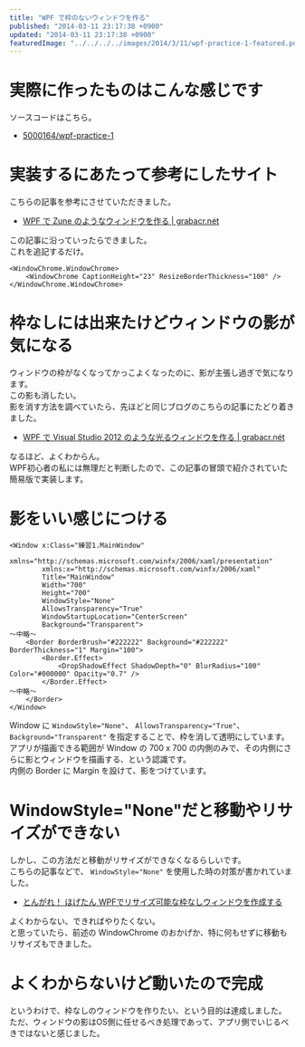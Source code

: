 ```yaml
---
title: "WPF で枠のないウィンドウを作る"
published: "2014-03-11 23:17:38 +0900"
updated: "2014-03-11 23:17:38 +0900"
featuredImage: "../../../../images/2014/3/11/wpf-practice-1-featured.png"
---
```


# 実際に作ったものはこんな感じです

ソースコードはこちら。

- [5000164/wpf-practice-1](https://github.com/5000164/wpf-practice-1)

# 実装するにあたって参考にしたサイト

こちらの記事を参考にさせていただきました。

- [WPF で Zune のようなウィンドウを作る | grabacr.nét](http://grabacr.net/archives/480)

この記事に沿っていったらできました。  
これを追記するだけ。

```
<WindowChrome.WindowChrome>
    <WindowChrome CaptionHeight="23" ResizeBorderThickness="100" />
</WindowChrome.WindowChrome>
```

# 枠なしには出来たけどウィンドウの影が気になる

ウィンドウの枠がなくなってかっこよくなったのに、影が主張し過ぎで気になります。  
この影も消したい。  
影を消す方法を調べていたら、先ほどと同じブログのこちらの記事にたどり着きました。

- [WPF で Visual Studio 2012 のような光るウィンドウを作る | grabacr.nét](http://grabacr.net/archives/507)

なるほど、よくわからん。  
WPF初心者の私には無理だと判断したので、この記事の冒頭で紹介されていた簡易版で実装します。

# 影をいい感じにつける

```
<Window x:Class="練習1.MainWindow"
        xmlns="http://schemas.microsoft.com/winfx/2006/xaml/presentation"
        xmlns:x="http://schemas.microsoft.com/winfx/2006/xaml"
        Title="MainWindow"
        Width="700"
        Height="700"
        WindowStyle="None"
        AllowsTransparency="True"
        WindowStartupLocation="CenterScreen"
        Background="Transparent">
～中略～
    <Border BorderBrush="#222222" Background="#222222" BorderThickness="1" Margin="100">
        <Border.Effect>
            <DropShadowEffect ShadowDepth="0" BlurRadius="100" Color="#000000" Opacity="0.7" />
        </Border.Effect>
～中略～
    </Border>
</Window>
```

Window に `WindowStyle="None"`、 `AllowsTransparency="True"`、 `Background="Transparent"` を指定することで、枠を消して透明にしています。  
アプリが描画できる範囲が Window の 700 x 700 の内側のみで、その内側にさらに影とウィンドウを描画する、という認識です。  
内側の Border に Margin を設けて、影をつけています。

# WindowStyle="None"だと移動やリサイズができない

しかし、この方法だと移動がリサイズができなくなるらしいです。  
こちらの記事などで、 `WindowStyle="None"` を使用した時の対策が書かれていました。

- [とんがれ！ ほげたん WPFでリサイズ可能な枠なしウィンドウを作成する](http://hogetan.blog24.fc2.com/blog-entry-7.html)

よくわからない、できればやりたくない。  
と思っていたら、前述の WindowChrome のおかげか、特に何もせずに移動もリサイズもできました。

# よくわからないけど動いたので完成

というわけで、枠なしのウィンドウを作りたい、という目的は達成しました。  
ただ、ウィンドウの影はOS側に任せるべき処理であって、アプリ側でいじるべきではないと感じました。
